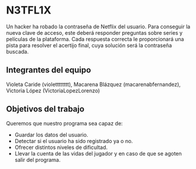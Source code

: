 # N3TFL1X

Un hacker ha robado la contraseña de Netflix del usuario. Para conseguir la nueva clave de acceso, este deberá responder preguntas sobre series y películas de la plataforma. Cada respuesta correcta le proporcionará una pista para resolver el acertijo final, cuya solución será la contraseña buscada.

## Integrantes del equipo

Violeta Caride (violetttttttt), Macarena Blázquez (macarenabfernandez), Victoria López (VictoriaLopezLorenzo) 

## Objetivos del trabajo
 
Queremos que nuestro programa sea capaz de:
 - Guardar los datos del usuario.
 - Detectar si el usuario ha sido registrado ya o no.
 - Ofrecer distintos niveles de dificultad.
 - Llevar la cuenta de las vidas del jugador y en caso de que se agoten salir del programa.
 
